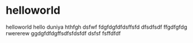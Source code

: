 # helloworld
helloworld
hello duniya
hthfgh
dsfwf
fdgfdgfdfdsffsfd
dfsdfsdf
ffgdfgfdg
rwererew
ggdgfdfdgffsdfsfdsfdf
dsfsf
fsffdfdf
